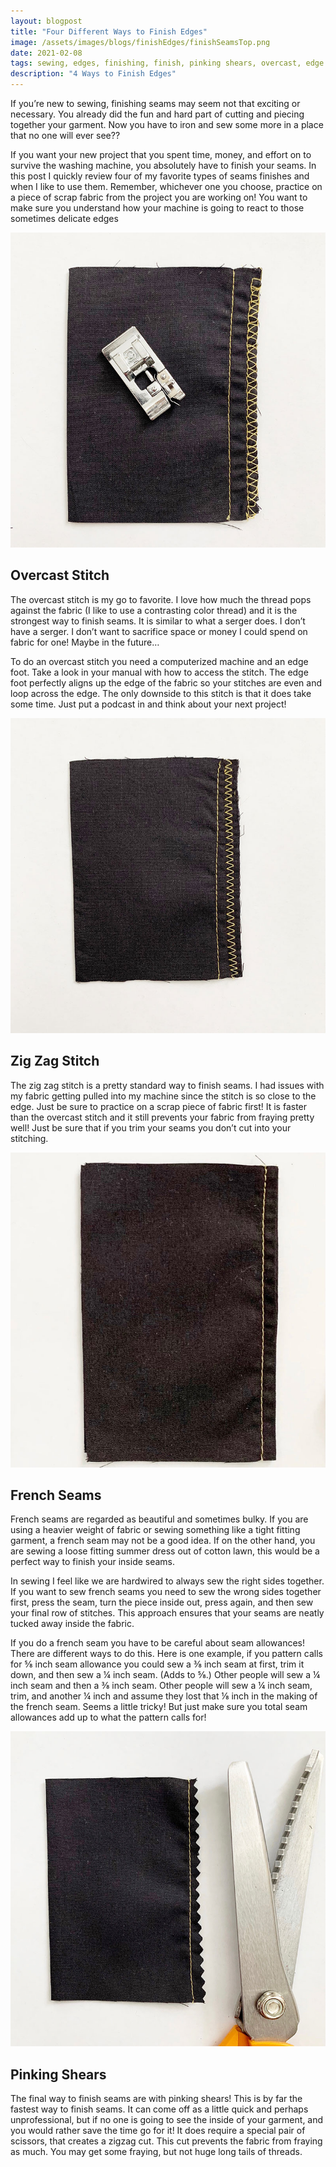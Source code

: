 ```yaml
---
layout: blogpost
title: "Four Different Ways to Finish Edges"
image: /assets/images/blogs/finishEdges/finishSeamsTop.png
date: 2021-02-08
tags: sewing, edges, finishing, finish, pinking shears, overcast, edge foot, french seams, zigzag
description: "4 Ways to Finish Edges"
---
```


If you’re new to sewing, finishing seams may seem not that exciting or necessary. You already did the fun and hard part of cutting and piecing together your garment. Now you have to iron and sew some more in a place that no one will ever see?? 

If you want your new project that you spent time, money, and effort on to survive the washing machine, you absolutely have to finish your seams. In this post I quickly review four of my favorite types of seams finishes and when I like to use them. Remember, whichever one you choose, practice on a piece of scrap fabric from the project you are working on! You want to make sure you understand how your machine is going to react to those sometimes delicate edges

![overcast](/assets/images/blogs/finishEdges/overcast.jpg)
<h2> Overcast Stitch</h2>


The overcast stitch is my go to favorite. I love how much the thread pops against the fabric (I like to use a contrasting color thread) and it is the strongest way to finish seams. It is similar to what a serger does. I don’t have a serger. I don’t want to sacrifice space or money I could spend on fabric for one! Maybe in the future…

To do an overcast stitch you need a computerized machine and an edge foot. Take a look in your manual with how to access the stitch. The edge foot perfectly aligns up the edge of the fabric so your stitches are even and loop across the edge. The only downside to this stitch is that it does take some time. Just put a podcast in and think about your next project!

![zigzag](/assets/images/blogs/finishEdges/zigzag.jpg)
<h2> Zig Zag Stitch </h2>

The zig zag stitch is a pretty standard way to finish seams. I had issues with my fabric getting pulled into my machine since the stitch is so close to the edge. Just be sure to practice on a scrap piece of fabric first! It is faster than the overcast stitch and it still prevents your fabric from fraying pretty well! Just be sure that if you trim your seams you don’t cut into your stitching.

![frenchSeams](/assets/images/blogs/finishEdges/frenchSeams.jpg)
<h2> French Seams </h2>

French seams are regarded as beautiful and sometimes bulky. If you are using a heavier weight of fabric or sewing something like a tight fitting garment, a french seam may not be a good idea. If on the other hand, you are sewing a loose fitting summer dress out of cotton lawn, this would be a perfect way to finish your inside seams. 

In sewing I feel like we are hardwired to always sew the right sides together. If you want to sew french seams you need to sew the wrong sides together first, press the seam, turn the piece inside out, press again, and then sew your final row of stitches. This approach ensures that your seams are neatly tucked away inside the fabric.

If you do a french seam you have to be careful about seam allowances! There are different ways to do this. Here is one example,  if you pattern calls for ⅝ inch seam allowance you could sew a ⅜ inch seam at first, trim it down, and then sew a ¼ inch seam. (Adds to ⅝.) Other people will sew a ¼ inch seam and then a ⅜ inch seam. Other people will sew a ¼ inch seam, trim, and another ¼ inch and assume they lost that ⅛ inch in the making of the french seam. Seems a little tricky! But just make sure you total seam allowances add up to what the pattern calls for!


![pinkingShears](/assets/images/blogs/finishEdges/pinkingShears.jpg)
<h2> Pinking Shears </h2>

The final way to finish seams are with pinking shears! This is by far the fastest way to finish seams. It can come off as a little quick and perhaps unprofessional, but if no one is going to see the inside of your garment, and you would rather save the time go for it! It does require a special pair of scissors, that creates a zigzag cut. This cut prevents the fabric from fraying as much. You may get some fraying, but not huge long tails of threads. 


